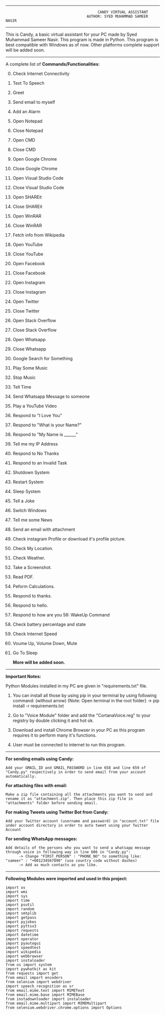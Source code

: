 -----------------------------------------------------------------------------------------------------------------
                                              CANDY VIRTUAL ASSISTANT
                                         AUTHOR: SYED MUHAMMAD SAMEER NASIR
-----------------------------------------------------------------------------------------------------------------

This is Candy, a basic virtual assistant for your PC made by Syed Muhammad Sameer Nasir. This program is made in Python.
This program is best compatible with Windows as of now. Other platforms complete support will be added soon.

-----------------------------------------------------------------------------------------------------------------
A complete list of **Commands/Functionalities**:

0. Check Internet Connectivity
1. Text To Speech
2. Greet
3. Send email to myself
4. Add an Alarm
5. Open Notepad
6. Close Notepad
7. Open CMD
8. Close CMD
9. Open Google Chrome
10. Close Google Chrome
11. Open Visual Studio Code
12. Close Visual Studio Code
13. Open SHAREit
14. Close SHAREit
15. Open WinRAR
16. Close WinRAR
17. Fetch info from Wikipedia
18. Open YouTube
19. Close YouTube
20. Open Facebook
21. Close Facebook
22. Open Instagram
23. Close Instagram
24. Open Twitter
25. Close Twitter
26. Open Stack Overflow
27. Close Stack Overflow
28. Open Whatsapp
29. Close Whatsapp
30. Google Search for Something
31. Play Some Music
32. Stop Music
33. Tell Time
34. Send Whatsapp Message to someone
35. Play a YouTube Video
36. Respond to "I Love You"
37. Respond to "What is your Name?"
38. Respond to "My Name is ______"
39. Tell me my IP Address
40. Respond to No Thanks
41. Respond to an Invalid Task
42. Shutdown System
43. Restart System
44. Sleep System
45. Tell a Joke
46. Switch Windows
47. Tell me some News 
48. Send an email with attachment
49. Check instagram Profile or download it's profile picture.
50. Check My Location.
51. Check Weather.
52. Take a Screenshot.
53. Read PDF.
54. Peform Calculations.
55. Respond to thanks.
56. Respond to hello.
57. Respond to how are you
58: WakeUp Command
59. Check battery percentage and state
60. Check Internet Speed
61. Voume Up, Volume Down, Mute
62. Go To Sleep

    **More will be added soon.**

-----------------------------------------------------------------------------------------------------------------
**Important Notes:**

Python Modules installed in my PC are given in "requirements.txt" file. 
1. You can install all those by using pip in your terminal by using following command: (without arrow) {Note: Open terminal in the root folder}
      -> pip install -r requirements.txt

2. Go to "Voice Module" folder and add the "CortanaVoice.reg" to your registry by double clicking it and hot ok.

3. Download and install Chrome Browser in your PC as this program requires it to perform many it's functions.

4. User must be connected to internet to run this program.

-----------------------------------------------------------------------------------------------------------------
**For sending emails using Candy:**

    Add your GMAIL_ID and GMAIL_PASSWORD in line 658 and line 659 of "Candy.py" respectively in order to send email from your account automatically.
    
**For attaching files with email:**
    
    Make a zip file containing all the attachments you want to send and rename it as "attachment.zip". Then place this zip file in "attachments" folder before sending email.

**For making Tweets using Twitter Bot from Candy:**
    
    Add your Twitter account (username and password) in "account.txt" file under account directory in order to auto tweet using your Twitter Account

**For sending WhatsApp messages:**
    
    Add details of the persons who you want to send a whatsapp message through voice in following way in line 606 in "Candy.py":
          -> Change "FIRST_PERSON" : "PHONE_NO" to something like:   "sameer" : "+001234567890" (use country code without dashes)
          -> Add as much contacts as you like.
          
-----------------------------------------------------------------------------------------------------------------

**Following Modules were imported and used in this project:**

    import os
    import wmi
    import sys
    import time
    import psutil
    import random
    import smtplib
    import getpass
    import pyjokes
    import pyttsx3
    import requests
    import datetime
    import operator
    import pyautogui
    import speedtest
    import wikipedia
    import webbrowser
    import instaloader
    from os import system
    import pywhatkit as kit
    from requests import get
    from email import encoders
    from selenium import webdriver
    import speech_recognition as sr
    from email.mime.text import MIMEText
    from email.mime.base import MIMEBase
    from instadownloader import instaloader
    from email.mime.multipart import MIMEMultipart 
    from selenium.webdriver.chrome.options import Options 
